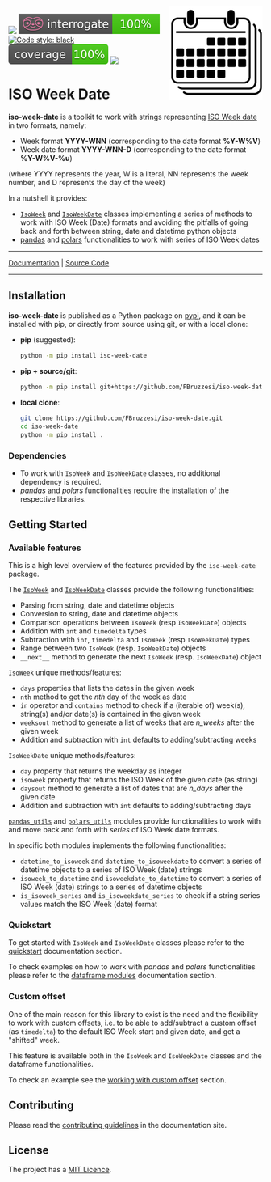 <img src="docs/img/iso-week-date-logo.svg" width=185 height=185 align="right">

![](https://img.shields.io/github/license/FBruzzesi/iso-week-date)
<img src ="docs/img/interrogate-shield.svg">
[![Code style: black](https://img.shields.io/badge/code%20style-black-000000.svg)](https://github.com/psf/black/)
<img src="docs/img/coverage.svg">
<img src="https://img.shields.io/pypi/pyversions/iso-week-date">

# ISO Week Date

**iso-week-date** is a toolkit to work with strings representing [ISO Week date](https://en.wikipedia.org/wiki/ISO_week_date) in two formats, namely:

- Week format **YYYY-WNN** (corresponding to the date format **%Y-W%V**)
- Week date format **YYYY-WNN-D** (corresponding to the date format **%Y-W%V-%u**)

(where YYYY represents the year, W is a literal, NN represents the week number, and D represents the day of the week)

In a nutshell it provides:

- [`IsoWeek`](https://fbruzzesi.github.io/iso-week-date/latest/api/isoweek/) and [`IsoWeekDate`](https://fbruzzesi.github.io/iso-week-date/latest/api/isoweekdate/) classes implementing a series of methods to work with ISO Week (Date) formats and avoiding the pitfalls of going back and forth between string, date and datetime python objects
- [pandas](https://fbruzzesi.github.io/iso-week-date/latest/api/pandas/) and [polars](https://fbruzzesi.github.io/iso-week-date/latest/api/polars/) functionalities to work with series of ISO Week dates

---

[Documentation](https://fbruzzesi.github.io/iso-week-date/latest/) | [Source Code](https://github.com/fbruzzesi/iso-week-date/)

---

## Installation

**iso-week-date** is published as a Python package on [pypi](https://pypi.org/project/iso-week-date/), and it can be installed with pip, or directly from source using git, or with a local clone:

- **pip** (suggested):

    ```bash
    python -m pip install iso-week-date
    ```

- **pip + source/git**:

    ```bash
    python -m pip install git+https://github.com/FBruzzesi/iso-week-date.git
    ```

- **local clone**:

    ```bash
    git clone https://github.com/FBruzzesi/iso-week-date.git
    cd iso-week-date
    python -m pip install .
    ```

### Dependencies

- To work with `IsoWeek` and `IsoWeekDate` classes, no additional dependency is required.
- _pandas_ and _polars_ functionalities require the installation of the respective libraries.

## Getting Started

### Available features

This is a high level overview of the features provided by the `iso-week-date` package.

The [`IsoWeek`](https://fbruzzesi.github.io/iso-week-date/latest/api/isoweek/) and [`IsoWeekDate`](https://fbruzzesi.github.io/iso-week-date/latest/api/isoweekdate/) classes provide the following functionalities:

- Parsing from string, date and datetime objects
- Conversion to string, date and datetime objects
- Comparison operations between `IsoWeek` (resp `IsoWeekDate`) objects
- Addition with `int` and `timedelta` types
- Subtraction with `int`, `timedelta` and `IsoWeek` (resp `IsoWeekDate`) types
- Range between two `IsoWeek` (resp. `IsoWeekDate`) objects
- `__next__` method to generate the next `IsoWeek` (resp. `IsoWeekDate`) object

`IsoWeek` unique methods/features:

- `days` properties that lists the dates in the given week
- `nth` method to get the _nth_ day of the week as date
- `in` operator and `contains` method to check if a (iterable of) week(s), string(s) and/or date(s) is contained in the given week
- `weeksout` method to generate a list of weeks that are _n\_weeks_ after the given week
- Addition and subtraction with `int` defaults to adding/subtracting weeks

`IsoWeekDate` unique methods/features:

- `day` property that returns the weekday as integer
- `isoweek` property that returns the ISO Week of the given date (as string)
- `daysout` method to generate a list of dates that are _n\_days_ after the given date
- Addition and subtraction with `int` defaults to adding/subtracting days

[`pandas_utils`](https://fbruzzesi.github.io/iso-week-date/latest/api/pandas/) and [`polars_utils`](https://fbruzzesi.github.io/iso-week-date/latest/api/polars/) modules provide functionalities to work with and move back and forth with _series_ of ISO Week date formats.

In specific both modules implements the following functionalities:

- `datetime_to_isoweek` and `datetime_to_isoweekdate` to convert a series of datetime objects to a series of ISO Week (date) strings
- `isoweek_to_datetime` and `isoweekdate_to_datetime` to convert a series of ISO Week (date) strings to a series of datetime objects
- `is_isoweek_series` and `is_isoweekdate_series` to check if a string series values match the ISO Week (date) format

### Quickstart

To get started with `IsoWeek` and `IsoWeekDate` classes please refer to the [quickstart](https://fbruzzesi.github.io/iso-week-date/latest/user-guide/quickstart/) documentation section.

To check examples on how to work with _pandas_ and _polars_ functionalities please refer to the [dataframe modules](https://fbruzzesi.github.io/iso-week-date/latest/user-guide/dataframe-modules/) documentation section.

### Custom offset

One of the main reason for this library to exist is the need and the flexibility to work with custom offsets, i.e. to be able to add/subtract a custom offset (as `timedelta`) to the default ISO Week start and given date, and get a "shifted" week.

This feature is available both in the `IsoWeek` and `IsoWeekDate` classes and the dataframe functionalities.

To check an example see the [working with custom offset](https://fbruzzesi.github.io/iso-week-date/latest/user-guide/quickstart/#working-with-custom-offset) section.

## Contributing

Please read the [contributing guidelines](https://fbruzzesi.github.io/iso-week-date/latest/contribute/) in the documentation site.

## License

The project has a [MIT Licence](https://github.com/FBruzzesi/iso-week-date/blob/main/LICENSE).
